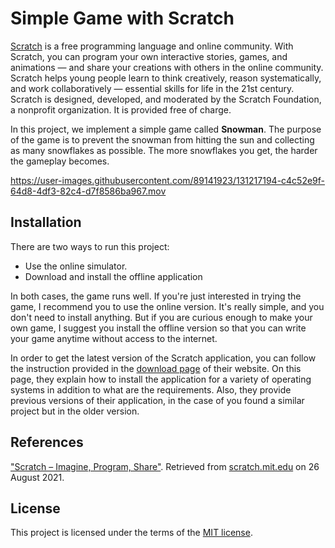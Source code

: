 # Simple Game with Scratch

[Scratch](https://scratch.mit.edu/) is a free programming language and online community. With Scratch, you can program your own interactive stories, games, and animations — and share your creations with others in the online community. Scratch helps young people learn to think creatively, reason systematically, and work collaboratively — essential skills for life in the 21st century. Scratch is designed, developed, and moderated by the Scratch Foundation, a nonprofit organization. It is provided free of charge.

In this project, we implement a simple game called **Snowman**. The purpose of the game is to prevent the snowman from hitting the sun and collecting as many snowflakes as possible. The more snowflakes you get, the harder the gameplay becomes.

https://user-images.githubusercontent.com/89141923/131217194-c4c52e9f-64d8-4df3-82c4-d7f8586ba967.mov

## Installation

There are two ways to run this project:

- Use the online simulator.
- Download and install the offline application

In both cases, the game runs well. If you're just interested in trying the game, I recommend you to use the online version. It's really simple, and you don't need to install anything. But if you are curious enough to make your own game, I suggest you install the offline version so that you can write your game anytime without access to the internet.

In order to get the latest version of the Scratch application, you can follow the instruction provided in the [download page](https://scratch.mit.edu/download) of their website. On this page, they explain how to install the application for a variety of operating systems in addition to what are the requirements. Also, they provide previous versions of their application, in the case of you found a similar project but in the older version.

## References

["Scratch – Imagine, Program, Share"](https://scratch.mit.edu/). Retrieved from [scratch.mit.edu](scratch.mit.edu) on 26 August 2021.

## License

This project is licensed under the terms of the [MIT license](https://github.com/sprbpr/simple-tic-tac-toe/blob/main/LICENSE).
